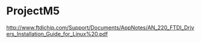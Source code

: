 # ProjectM5

http://www.ftdichip.com/Support/Documents/AppNotes/AN_220_FTDI_Drivers_Installation_Guide_for_Linux%20.pdf
